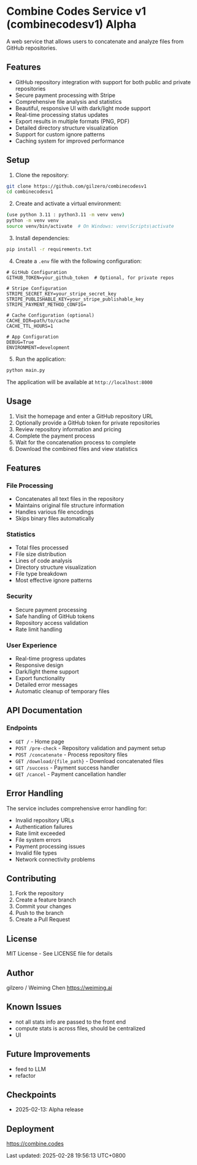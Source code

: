 # Combine Codes Service v1 (combinecodesv1) Alpha

A web service that allows users to concatenate and analyze files from GitHub repositories.

## Features

- GitHub repository integration with support for both public and private repositories
- Secure payment processing with Stripe
- Comprehensive file analysis and statistics
- Beautiful, responsive UI with dark/light mode support
- Real-time processing status updates
- Export results in multiple formats (PNG, PDF)
- Detailed directory structure visualization
- Support for custom ignore patterns
- Caching system for improved performance

## Setup

1. Clone the repository:
```bash
git clone https://github.com/gilzero/combinecodesv1
cd combinecodesv1
```

2. Create and activate a virtual environment:
```bash
(use python 3.11 : python3.11 -m venv venv)
python -m venv venv 
source venv/bin/activate  # On Windows: venv\Scripts\activate
```

3. Install dependencies:
```bash
pip install -r requirements.txt
```

4. Create a `.env` file with the following configuration:
```env
# GitHub Configuration
GITHUB_TOKEN=your_github_token  # Optional, for private repos

# Stripe Configuration
STRIPE_SECRET_KEY=your_stripe_secret_key
STRIPE_PUBLISHABLE_KEY=your_stripe_publishable_key
STRIPE_PAYMENT_METHOD_CONFIG=

# Cache Configuration (optional)
CACHE_DIR=path/to/cache
CACHE_TTL_HOURS=1

# App Configuration
DEBUG=True
ENVIRONMENT=development 
```

5. Run the application:
```bash
python main.py
```

The application will be available at `http://localhost:8000`

## Usage

1. Visit the homepage and enter a GitHub repository URL
2. Optionally provide a GitHub token for private repositories
3. Review repository information and pricing
4. Complete the payment process
5. Wait for the concatenation process to complete
6. Download the combined files and view statistics

## Features

### File Processing
- Concatenates all text files in the repository
- Maintains original file structure information
- Handles various file encodings
- Skips binary files automatically

### Statistics
- Total files processed
- File size distribution
- Lines of code analysis
- Directory structure visualization
- File type breakdown
- Most effective ignore patterns

### Security
- Secure payment processing
- Safe handling of GitHub tokens
- Repository access validation
- Rate limit handling

### User Experience
- Real-time progress updates
- Responsive design
- Dark/light theme support
- Export functionality
- Detailed error messages
- Automatic cleanup of temporary files

## API Documentation

### Endpoints

- `GET /` - Home page
- `POST /pre-check` - Repository validation and payment setup
- `POST /concatenate` - Process repository files
- `GET /download/{file_path}` - Download concatenated files
- `GET /success` - Payment success handler
- `GET /cancel` - Payment cancellation handler

## Error Handling

The service includes comprehensive error handling for:
- Invalid repository URLs
- Authentication failures
- Rate limit exceeded
- File system errors
- Payment processing issues
- Invalid file types
- Network connectivity problems

## Contributing

1. Fork the repository
2. Create a feature branch
3. Commit your changes
4. Push to the branch
5. Create a Pull Request

## License

MIT License - See LICENSE file for details

## Author
gilzero / Weiming Chen
https://weiming.ai

## Known Issues
- not all stats info are passed to the front end
- compute stats is across files, should be centralized
- UI

## Future Improvements
- feed to LLM
- refactor

## Checkpoints
- 2025-02-13: Alpha release

## Deployment
https://combine.codes


Last updated: 2025-02-28 19:56:13 UTC+0800

